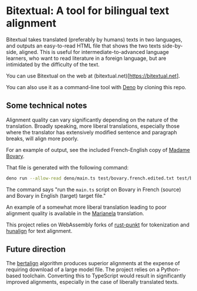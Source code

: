 # Bitextual: A tool for bilingual text alignment

Bitextual takes translated (preferably by humans) texts in two languages, and
outputs an easy-to-read HTML file that shows the two texts side-by-side,
aligned. This is useful for intermediate-to-advanced language learners, who want
to read literature in a foreign language, but are intimidated by the difficulty
of the text.

You can use Bitextual on the web at (bitextual.net)[https://bitextual.net].

You can also use it as a command-line tool with [Deno](https://deno.com/runtime) by
cloning this repo.

## Some technical notes

Alignment quality can vary significantly depending on the nature of the
translation. Broadly speaking, more liberal translations, especially those where
the translator has extensively modified sentence and paragraph breaks, will
align more poorly.

For an example of output, see the included French-English copy of
[Madame Bovary](https://htmlpreview.github.io/?https://github.com/wydengyre/bitextual/blob/main/test/bovary.aligned.html).

That file is generated with the following command:

```sh
deno run --allow-read deno/main.ts test/bovary.french.edited.txt test/bovary.english.edited.txt > test/bovary.aligned.html
```

The command says "run the `main.ts` script on Bovary in French (source) and Bovary in English (target)
target file."

An example of a somewhat more liberal translation leading to poor alignment
quality is available in the
[Marianela](https://htmlpreview.github.io/?https://github.com/wydengyre/bitextual/blob/main/test/marianela.aligned.html)
translation.

This project relies on WebAssembly forks of
[rust-punkt](https://github.com/wydengyre/rust-punkt) for tokenization and
[hunalign](https://github.com/wydengyre/hunalign) for text alignment.

## Future direction

The [bertalign](https://github.com/wydengyre/bertalign) algorithm produces
superior alignments at the expense of requiring download of a large model file.
The project relies on a Python-based toolchain. Converting this to TypeScript
would result in significantly improved alignments, especially in the case of
liberally translated texts.
